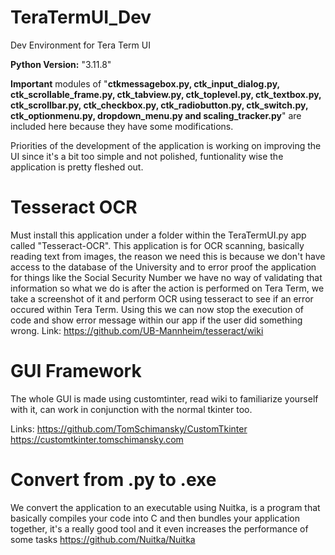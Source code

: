 # TeraTermUI_Dev
Dev Environment for Tera Term UI

**Python Version:** "3.11.8"

**Important** modules of "**ctkmessagebox.py, ctk_input_dialog.py, ctk_scrollable_frame.py, ctk_tabview.py, ctk_toplevel.py,
ctk_textbox.py, ctk_scrollbar.py, ctk_checkbox.py, ctk_radiobutton.py, ctk_switch.py, ctk_optionmenu.py, dropdown_menu.py
and scaling_tracker.py**" are included here because they have some modifications.

Priorities of the development of the application is working on improving the UI since it's  a bit too simple and not polished,
funtionality wise the application is pretty fleshed out.

# Tesseract OCR
Must install this application under a folder within the TeraTermUI.py app called "Tesseract-OCR".
This application is for OCR scanning, basically reading text from images, the reason we need this is
because we don't have access to the database of the University and to error proof the application for things like
the Social Security Number we have no way of validating that information so what we do is after the action is performed on Tera Term,
we take a screenshot of it and perform OCR using tesseract to see if an error occured within Tera Term. 
Using this we can now stop the execution of code and show error message within our app if the user did something wrong. 
Link: https://github.com/UB-Mannheim/tesseract/wiki

# GUI Framework
The whole GUI is made using customtinter, read wiki to familiarize yourself with it, can work in conjunction with the normal tkinter too.

Links: https://github.com/TomSchimansky/CustomTkinter
       https://customtkinter.tomschimansky.com
      
# Convert from .py to .exe
We convert the application to an executable using Nuitka, is a program that basically compiles your code into C and then bundles your application together,
it's a really good tool and it even increases the performance of some tasks https://github.com/Nuitka/Nuitka 
